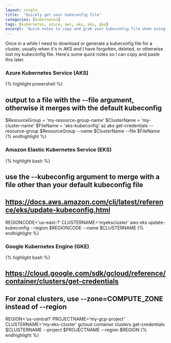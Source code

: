 ```yaml
---
layout: single
title:  "Quickly get your kubeconfig file"
categories: [kubernetes]
tags: [kubernetes, azure, aws, aks, eks, gke]
excerpt: "Quick notes to copy and grab your kubeconfig file when using hosted clusters." #this is a custom variable meant for a short description to be displayed on home page
---
```

<!-- begin_excerpt -->
Once in a while I need to download or generate a kubeconfig file for a cluster, usually when it's in AKS and I have forgotten, deleted, or otherwise lost my kubeconfig file. Here's some quick notes so I can copy and paste this later.

<!-- end_excerpt -->
### Azure Kubernetes Service (AKS)
{% highlight powershell %}
## output to a file with the --file argument, otherwise it merges with the default kubeconfig
$ResourceGroup = 'my-resource-group-name'
$ClusterName = 'my-cluster-name'
$FileName = 'aks-kubeconfig'
az aks get-credentials --resource-group $ResourceGroup --name $ClusterName --file $FileName
{% endhighlight %}

### Amazon Elastic Kubernetes Service (EKS)

{% highlight bash %}
## use the --kubeconfig argument to merge with a file other than your default kubeconfig file
## https://docs.aws.amazon.com/cli/latest/reference/eks/update-kubeconfig.html

REGIONCODE='us-east-1'
CLUSTERNAME='myekscluster'
aws eks update-kubeconfig --region $REGIONCODE --name $CLUSTERNAME
{% endhighlight %}

### Google Kubernetes Engine (GKE) 

{% highlight bash %}
## https://cloud.google.com/sdk/gcloud/reference/container/clusters/get-credentials
## For zonal clusters, use --zone=COMPUTE_ZONE instead of --region

REGION='us-central1'
PROJECTNAME='my-gcp-project'
CLUSTERNAME='my-eks-cluster'
gcloud container clusters get-credentials $CLUSTERNAME --project $PROJECTNAME --region $REGION
{% endhighlight %}

